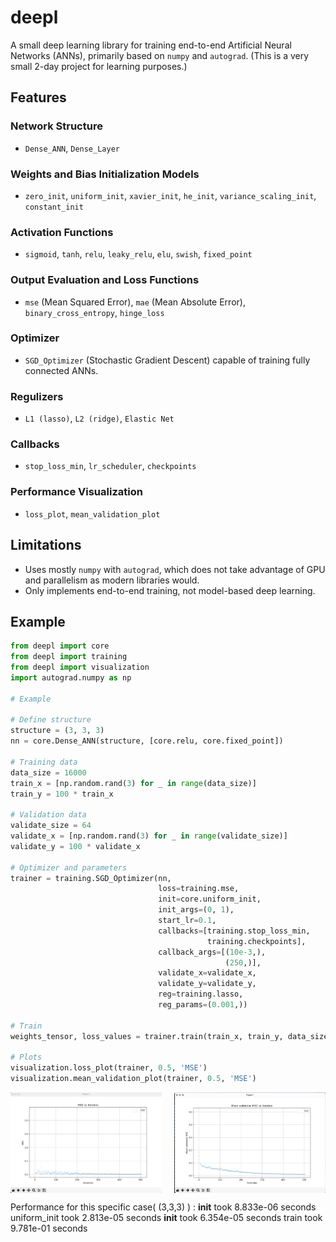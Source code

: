 # deepl

A small deep learning library for training end-to-end Artificial Neural Networks (ANNs), primarily based on `numpy` and `autograd`. (This is a very small 2-day project for learning purposes.)

## Features

### Network Structure
- `Dense_ANN`, `Dense_Layer`

### Weights and Bias Initialization Models
- `zero_init`, `uniform_init`, `xavier_init`, `he_init`, `variance_scaling_init`, `constant_init`

### Activation Functions
- `sigmoid`, `tanh`, `relu`, `leaky_relu`, `elu`, `swish`, `fixed_point`

### Output Evaluation and Loss Functions
- `mse` (Mean Squared Error), `mae` (Mean Absolute Error), `binary_cross_entropy`, `hinge_loss`

### Optimizer
- `SGD_Optimizer` (Stochastic Gradient Descent) capable of training fully connected ANNs.

### Regulizers
- `L1 (lasso)`, `L2 (ridge)`, `Elastic Net`

### Callbacks
- `stop_loss_min`, `lr_scheduler`, `checkpoints`

### Performance Visualization
- `loss_plot`, `mean_validation_plot`

## Limitations
- Uses mostly `numpy` with `autograd`, which does not take advantage of GPU and parallelism as modern libraries would.
- Only implements end-to-end training, not model-based deep learning.

## Example

```python
from deepl import core
from deepl import training
from deepl import visualization
import autograd.numpy as np

# Example

# Define structure
structure = (3, 3, 3)
nn = core.Dense_ANN(structure, [core.relu, core.fixed_point])

# Training data
data_size = 16000
train_x = [np.random.rand(3) for _ in range(data_size)]
train_y = 100 * train_x

# Validation data
validate_size = 64
validate_x = [np.random.rand(3) for _ in range(validate_size)]
validate_y = 100 * validate_x

# Optimizer and parameters
trainer = training.SGD_Optimizer(nn,
                                 loss=training.mse,
                                 init=core.uniform_init,
                                 init_args=(0, 1),
                                 start_lr=0.1,
                                 callbacks=[training.stop_loss_min,
                                            training.checkpoints],
                                 callback_args=[(10e-3,),
                                                (250,)],
                                 validate_x=validate_x,
                                 validate_y=validate_y,
                                 reg=training.lasso,
                                 reg_params=(0.001,))

# Train
weights_tensor, loss_values = trainer.train(train_x, train_y, data_size)

# Plots
visualization.loss_plot(trainer, 0.5, 'MSE')
visualization.mean_validation_plot(trainer, 0.5, 'MSE')
```

<div style="display: flex; justify-content: space-between;">
    <img src="images/img1.png" alt="Image 1" style="width: 48%;">
    <img src="images/img2.png" alt="Image 2" style="width: 48%;">
</div>

Performance for this specific case( (3,3,3) ) : 
__init__ took 8.833e-06 seconds
uniform_init took 2.813e-05 seconds
__init__ took 6.354e-05 seconds
train took 9.781e-01 seconds








